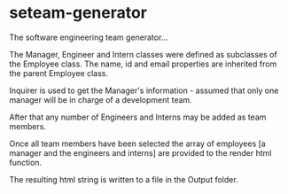 # seteam-generator

The software engineering team generator...

The Manager, Engineer and Intern classes were defined as subclasses of the Employee class.
The name, id and email properties are inherited from the parent Employee class.

Inquirer is used to get the Manager's information - assumed that only one manager will be in charge of a development team.

After that any number of Engineers and Interns may be added as team members.

Once all team members have been selected the array of employees [a manager and the engineers and interns] are
provided to the render html function.

The resulting html string is written to a file in the Output folder.